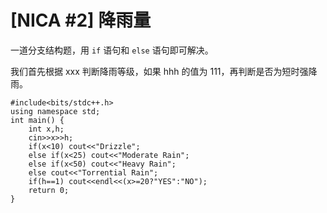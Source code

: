 # [NICA #2] 降雨量
一道分支结构题，用 `if` 语句和 `else` 语句即可解决。


我们首先根据 xxx 判断降雨等级，如果 hhh 的值为 111，再判断是否为短时强降雨。



```
#include<bits/stdc++.h>
using namespace std;
int main() {
	int x,h;
	cin>>x>>h;
	if(x<10) cout<<"Drizzle";
	else if(x<25) cout<<"Moderate Rain";
	else if(x<50) cout<<"Heavy Rain";
	else cout<<"Torrential Rain";
	if(h==1) cout<<endl<<(x>=20?"YES":"NO");
	return 0;
}

```

